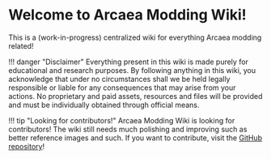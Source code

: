 # Welcome to Arcaea Modding Wiki!

This is a (work-in-progress) centralized wiki for everything Arcaea modding related!

!!! danger "Disclaimer"
    Everything present in this wiki is made purely for educational and research purposes. By following anything in this wiki, you acknowledge that under no circumstances shall we be held legally responsible or liable for any consequences that may arise from your actions. No proprietary and paid assets, resources and files will be provided and must be individually obtained through official means.

!!! tip "Looking for contributors!"
    Arcaea Modding Wiki is looking for contributors! The wiki still needs much polishing and improving such as better reference images and such. If you want to contribute, visit the [GitHub repository](https://github.com/FishiaT/arcmodwiki)!
